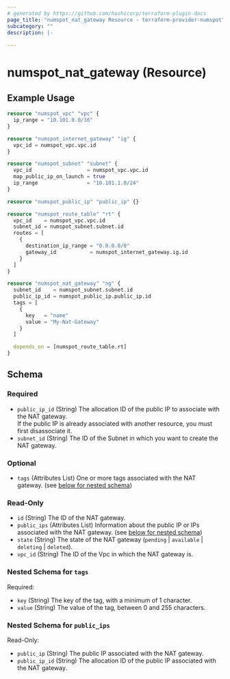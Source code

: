 ```yaml
---
# generated by https://github.com/hashicorp/terraform-plugin-docs
page_title: "numspot_nat_gateway Resource - terraform-provider-numspot"
subcategory: ""
description: |-
  
---
```


# numspot_nat_gateway (Resource)



## Example Usage

```terraform
resource "numspot_vpc" "vpc" {
  ip_range = "10.101.0.0/16"
}

resource "numspot_internet_gateway" "ig" {
  vpc_id = numspot_vpc.vpc.id
}

resource "numspot_subnet" "subnet" {
  vpc_id                  = numspot_vpc.vpc.id
  map_public_ip_on_launch = true
  ip_range                = "10.101.1.0/24"
}

resource "numspot_public_ip" "public_ip" {}

resource "numspot_route_table" "rt" {
  vpc_id    = numspot_vpc.vpc.id
  subnet_id = numspot_subnet.subnet.id
  routes = [
    {
      destination_ip_range = "0.0.0.0/0"
      gateway_id           = numspot_internet_gateway.ig.id
    }
  ]
}

resource "numspot_nat_gateway" "ng" {
  subnet_id    = numspot_subnet.subnet.id
  public_ip_id = numspot_public_ip.public_ip.id
  tags = [
    {
      key   = "name"
      value = "My-Nat-Gateway"
    }
  ]

  depends_on = [numspot_route_table.rt]
}
```

<!-- schema generated by tfplugindocs -->
## Schema

### Required

- `public_ip_id` (String) The allocation ID of the public IP to associate with the NAT gateway.<br />
If the public IP is already associated with another resource, you must first disassociate it.
- `subnet_id` (String) The ID of the Subnet in which you want to create the NAT gateway.

### Optional

- `tags` (Attributes List) One or more tags associated with the NAT gateway. (see [below for nested schema](#nestedatt--tags))

### Read-Only

- `id` (String) The ID of the NAT gateway.
- `public_ips` (Attributes List) Information about the public IP or IPs associated with the NAT gateway. (see [below for nested schema](#nestedatt--public_ips))
- `state` (String) The state of the NAT gateway (`pending` \| `available` \| `deleting` \| `deleted`).
- `vpc_id` (String) The ID of the Vpc in which the NAT gateway is.

<a id="nestedatt--tags"></a>
### Nested Schema for `tags`

Required:

- `key` (String) The key of the tag, with a minimum of 1 character.
- `value` (String) The value of the tag, between 0 and 255 characters.


<a id="nestedatt--public_ips"></a>
### Nested Schema for `public_ips`

Read-Only:

- `public_ip` (String) The public IP associated with the NAT gateway.
- `public_ip_id` (String) The allocation ID of the public IP associated with the NAT gateway.
